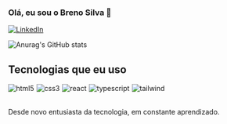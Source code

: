 ### Olá, eu sou o Breno Silva 🤙

[![LinkedIn](https://img.shields.io/badge/LinkedIn-0077B5?style=for-the-badge&logo=linkedin&logoColor=white
)](https://www.linkedin.com/in/breno-silva-bb7b871b2/)

![Anurag's GitHub stats](https://github-readme-stats.vercel.app/api?username=gizbreno&show_icons=true&theme=tokyonight)

## Tecnologias que eu uso

<div style="display: flex;gap: 5px">
<img src="https://img.shields.io/badge/HTML5-E34F26?style=for-the-badge&logo=html5&logoColor=white" align="center" alt="html5"/>
<img src="https://img.shields.io/badge/CSS3-1572B6?style=for-the-badge&logo=css3&logoColor=white" align="center" alt="css3"/>
<img src="https://img.shields.io/badge/React-20232A?style=for-the-badge&logo=react&logoColor=61DAFB" align="center" alt="react"/>
<img src="https://img.shields.io/badge/TypeScript-007ACC?style=for-the-badge&logo=typescript&logoColor=white" align="center" alt="typescript"/>
<img src="https://img.shields.io/badge/Tailwind_CSS-38B2AC?style=for-the-badge&logo=tailwind-css&logoColor=white" align="center" alt="tailwind"/>
  
</div><br>

Desde novo entusiasta da tecnologia, em constante aprendizado.

